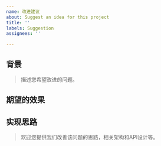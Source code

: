 ```yaml
---
name: 改进建议
about: Suggest an idea for this project
title: ''
labels: Suggestion
assignees: ''

---
```


## 背景
> 描述您希望改进的问题。

## 期望的效果

## 实现思路
> 欢迎您提供我们改善该问题的思路，相关架构和API设计等。
